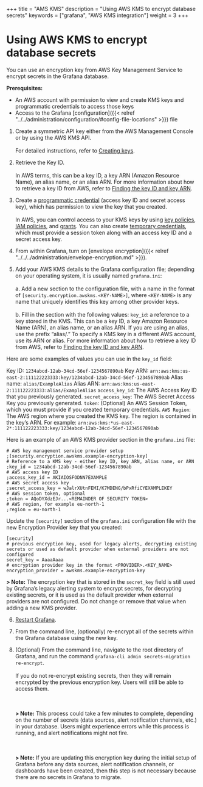 +++
title = "AMS KMS"
description = "Using AWS KMS to encrypt database secrets"
keywords = ["grafana", "AWS KMS integration"]
weight = 3
+++

# Using AWS KMS to encrypt database secrets

You can use an encryption key from AWS Key Management Service to encrypt secrets in the Grafana database.

**Prerequisites:**
* An AWS account with permission to view and create KMS keys and programmatic credentials to access those keys
* Access to the Grafana [configuration]({{< relref "../../administration/configuration/#config-file-locations" >}}) file

1. Create a symmetric API key either from the AWS Management Console or by using the AWS KMS API.
 <br><br>For detailed instructions, refer to [Creating keys](https://docs.aws.amazon.com/kms/latest/developerguide/create-keys.html).

2. Retrieve the Key ID.
 <br><br>In AWS terms, this can be a key ID, a key ARN (Amazon Resource Name), an alias name, or an alias ARN. For more information about how to retrieve a key ID from AWS, refer to [Finding the key ID and key ARN](https://docs.aws.amazon.com/kms/latest/developerguide/find-cmk-id-arn.html).

3. Create a [programmatic credential](https://docs.aws.amazon.com/general/latest/gr/aws-sec-cred-types.html#access-keys-and-secret-access-keys) (access key ID and secret access key), which has permission to view the key that you created. 
 <br><br>In AWS, you can control access to your KMS keys by using [key policies](https://docs.aws.amazon.com/kms/latest/developerguide/key-policies.html), [IAM policies](https://docs.aws.amazon.com/kms/latest/developerguide/iam-policies.html), and [grants](https://docs.aws.amazon.com/kms/latest/developerguide/grants.html). You can also create [temporary credentials](https://docs.aws.amazon.com/IAM/latest/UserGuide/id_credentials_temp_use-resources.html), which must provide a session token along with an access key ID and a secret access key.

4. From within Grafana, turn on [envelope encryption]({{< relref "../../../administration/envelope-encryption.md" >}}).
5. Add your AWS KMS details to the Grafana configuration file; depending on your operating system, it is usually named `grafana.ini`:
 <br><br>a. Add a new section to the configuration file, with a name in the format of `[security.encryption.awskms.<KEY-NAME>]`, where `<KEY-NAME>` is any name that uniquely identifies this key among other provider keys.
 <br><br>b. Fill in the section with the following values:
 `key_id`: a reference to a key stored in the KMS. This can be a key ID, a key Amazon Resource Name (ARN), an alias name, or an alias ARN. If you are using an alias, use the prefix “alias/.” To specify a KMS key in a different AWS account, use its ARN or alias. For more information about how to retrieve a key ID from AWS, refer to [Finding the key ID and key ARN](https://docs.aws.amazon.com/kms/latest/developerguide/find-cmk-id-arn.html).

Here are some examples of values you can use in the `key_id` field:

Key ID: `1234abcd-12ab-34cd-56ef-1234567890ab`
Key ARN: `arn:aws:kms:us-east-2:111122223333:key/1234abcd-12ab-34cd-56ef-1234567890ab`
Alias name: `alias/ExampleAlias`
Alias ARN:  `arn:aws:kms:us-east-2:111122223333:alias/ExampleAlias`
`access_key_id`: The AWS Access Key ID that you previously generated.
`secret_access_key`: The AWS Secret Access Key you previously generated.
`token`: (Optional) An AWS Session Token, which you must provide if you created temporary credentials.
`AWS Region`: The AWS region where you created the KMS key. The region is contained in the key’s ARN. For example: `arn:aws:kms:*us-east-2*:111122223333:key/1234abcd-12ab-34cd-56ef-1234567890ab`

Here is an example of an AWS KMS provider section in the `grafana.ini` file:
```
# AWS key management service provider setup
;[security.encryption.awskms.example-encryption-key]
# Reference to a KMS key - either key ID, key ARN, alias name, or ARN
;key_id = 1234abcd-12ab-34cd-56ef-1234567890ab
# AWS access key ID
;access_key_id = AKIAIOSFODNN7EXAMPLE
# AWS secret access key
;secret_access_key = wJalrXUtnFEMI/K7MDENG/bPxRfiCYEXAMPLEKEY
# AWS session token, optional
;token = AQoDYXdzEJr...<REMAINDER OF SECURITY TOKEN>
# AWS region, for example eu-north-1
;region = eu-north-1
```

Update the `[security]` section of the `grafana.ini` configuration file with the new Encryption Provider key that you created:

```
[security] 
# previous encryption key, used for legacy alerts, decrypting existing secrets or used as default provider when external providers are not configured
secret_key = AaaaAaaa
# encryption provider key in the format <PROVIDER>.<KEY_NAME>
encryption_provider = awskms.example-encryption-key
```

**> Note:** The encryption key that is stored in the `secret_key` field is still used by Grafana’s legacy alerting system to encrypt secrets, for decrypting existing secrets, or it is used as the default provider when external providers are not configured. Do not change or remove that value when adding a new KMS provider.

6. [Restart Grafana](https://grafana.com/docs/grafana/latest/installation/restart-grafana/).

7. From the command line, (optionally) re-encrypt all of the secrets within the Grafana database using the new key.
8. (Optional) From the command line, navigate to the root directory of Grafana, and run the command `grafana-cli admin secrets-migration re-encrypt`.
   <br><br>If you do not re-encrypt existing secrets, then they will remain encrypted by the previous encryption key. Users will still be able to access them.

   <br><br>**> Note:** This process could take a few minutes to complete, depending on the number of secrets (data sources, alert notification channels, etc.) in your database. Users might experience errors while this process is running, and alert notifications might not fire.

   <br><br>**> Note:** If you are updating this encryption key during the initial setup of Grafana before any data sources, alert notification channels, or dashboards have been created, then this step is not necessary because there are no secrets in Grafana to migrate.